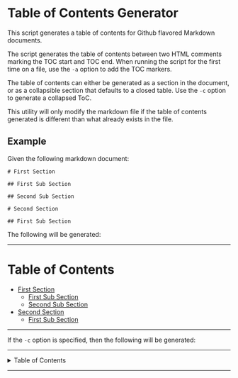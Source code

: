 # Table of Contents Generator

This script generates a table of contents for Github flavored Markdown documents. 

The script generates the table of contents between two HTML comments marking the TOC start and TOC end. When running the script for the first time on a file, use the `-a` option to add the TOC markers. 

The table of contents can either be generated as a section in the document, or as a collapsible section that defaults to a closed table. Use the `-c` option to generate a collapsed ToC.

This utility will only modify the markdown file if the table of contents generated is different than what already exists in the file.

## Example


Given the following markdown document:

```
# First Section

## First Sub Section

## Second Sub Section

# Second Section

## First Sub Section

```

The following will be generated:

<hr>

Table of Contents
=================

  * [First Section](#)
    * [First Sub Section](#)
    * [Second Sub Section](#)
  * [Second Section](#)
    * [First Sub Section](#)
<hr>

If the `-c` option is specified, then the following will be generated:

<hr>
<details>
  <summary>Table of Contents</summary>

  * [First Section](#)
    * [First Sub Section](#)
    * [Second Sub Section](#)
  * [Second Section](#)
    * [First Sub Section](#)

</details>
<hr>
